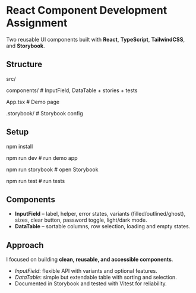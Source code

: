 # React Component Development Assignment

Two reusable UI components built with **React**, **TypeScript**, **TailwindCSS**, and **Storybook**.



##  Structure

src/

  components/        # InputField, DataTable + stories + tests
  
  App.tsx            # Demo page
  
.storybook/          # Storybook config




##  Setup

npm install

npm run dev        # run demo app

npm run storybook  # open Storybook

npm run test       # run tests




## Components
- **InputField** – label, helper, error states, variants (filled/outlined/ghost), sizes, clear button, password toggle, light/dark mode.  
- **DataTable** – sortable columns, row selection, loading and empty states.



## Approach
I focused on building **clean, reusable, and accessible components**.  
- *InputField*: flexible API with variants and optional features.  
- *DataTable*: simple but extendable table with sorting and selection.  
- Documented in Storybook and tested with Vitest for reliability.  

